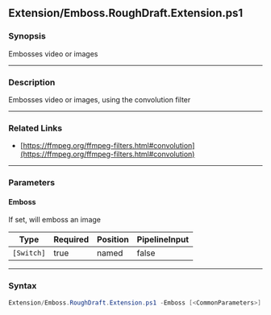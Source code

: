 Extension/Emboss.RoughDraft.Extension.ps1
-----------------------------------------




### Synopsis
Embosses video or images



---


### Description

Embosses video or images, using the convolution filter



---


### Related Links
* [https://ffmpeg.org/ffmpeg-filters.html#convolution](https://ffmpeg.org/ffmpeg-filters.html#convolution)





---


### Parameters
#### **Emboss**

If set, will emboss an image






|Type      |Required|Position|PipelineInput|
|----------|--------|--------|-------------|
|`[Switch]`|true    |named   |false        |





---


### Syntax
```PowerShell
Extension/Emboss.RoughDraft.Extension.ps1 -Emboss [<CommonParameters>]
```
